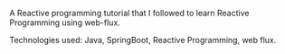 A Reactive programming tutorial that I followed to learn Reactive Programming using web-flux.

Technologies used: Java, SpringBoot, Reactive Programming, web flux.